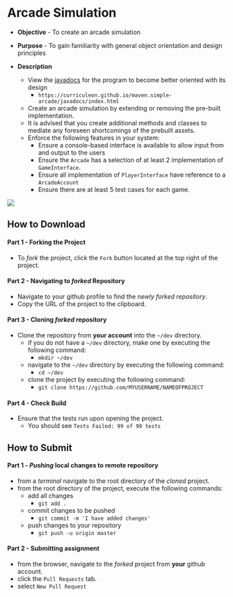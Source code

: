 # Arcade Simulation

* **Objective** - To create an arcade simulation
* **Purpose** - To gain familiarity with general object orientation and design principles

* **Description**
    * View the [javadocs](./javadocs/index.html) for the program to become better oriented with its design
      * `https://curriculeon.github.io/maven.simple-arcade/javadocs/index.html`
    * Create an arcade simulation by extending or removing the pre-built implementation.
    * It is advised that you create additional methods and classes to mediate any foreseen shortcomings of the prebuilt assets. 
    * Enforce the following features in your system:
        * Ensure a console-based interface is available to allow input from and output to the users
        * Ensure the `Arcade` has a selection of at least 2 implementation of `GameInterface`.
        * Ensure all implementation of `PlayerInterface` have reference to a `ArcadeAccount`
        * Ensure there are at least 5 test cases for each game. 
<img src="./arcade.gif">

## How to Download

#### Part 1 - Forking the Project
* To _fork_ the project, click the `Fork` button located at the top right of the project.


#### Part 2 - Navigating to _forked_ Repository
* Navigate to your github profile to find the _newly forked repository_.
* Copy the URL of the project to the clipboard.

#### Part 3 - Cloning _forked_ repository
* Clone the repository from **your account** into the `~/dev` directory.
  * if you do not have a `~/dev` directory, make one by executing the following command:
    * `mkdir ~/dev`
  * navigate to the `~/dev` directory by executing the following command:
    * `cd ~/dev`
  * clone the project by executing the following command:
    * `git clone https://github.com/MYUSERNAME/NAMEOFPROJECT`

#### Part 4 - Check Build
* Ensure that the tests run upon opening the project.
    * You should see `Tests Failed: 99 of 99 tests`







## How to Submit

#### Part 1 -  _Pushing_ local changes to remote repository
* from a _terminal_ navigate to the root directory of the _cloned_ project.
* from the root directory of the project, execute the following commands:
    * add all changes
      * `git add .`
    * commit changes to be pushed
      * `git commit -m 'I have added changes'`
    * push changes to your repository
      * `git push -u origin master`

#### Part 2 - Submitting assignment
* from the browser, navigate to the _forked_ project from **your** github account.
* click the `Pull Requests` tab.
* select `New Pull Request`
